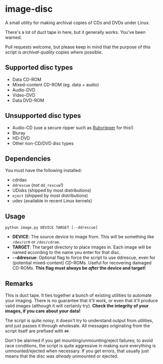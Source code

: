 # image-disc

A small utility for making archival copies of CDs and DVDs under Linux.

There's a lot of duct tape in here, but it generally works. You've been warned.

Pull requests welcome, but please keep in mind that the purpose of this script is *archival-quality* copies where possible.

## Supported disc types

* Data CD-ROM
* Mixed-content CD-ROM (eg. data + audio)
* Audio-DVD
* Video-DVD
* Data DVD-ROM

## Unsupported disc types

* Audio-CD (use a secure ripper such as [Rubyripper](http://wiki.hydrogenaudio.org/index.php?title=Rubyripper) for this!)
* Bluray
* HD-DVD
* Other non-CD/DVD disc types

## Dependencies

You must have the following installed:

* cdrdao
* `ddrescue` (*not* `dd_rescue`!)
* UDisks (shipped by most distributions)
* `eject` (shipped by most distributions)
* udev (available in recent Linux kernels)

## Usage

`python image.py DEVICE TARGET [--ddrescue]`

* **DEVICE**: The source device to image from. This will be something like `/dev/sr0` or `/dev/cdrom`.
* **TARGET**: The target directory to place images in. Each image will be named according to the name you enter for that disc.
* **--ddrescue**: Optional flag to force the script to use ddrescue, even for (potential mixed-content) CD-ROMs. Useful for recovering damaged CD-ROMs. **This flag must always be *after* the device and target!**

## Remarks

This is duct tape. It ties together a bunch of existing utilities to automate your imaging. There is no guarantee that it'll work, or even that it'll produce valid images (although it will certainly try). **Check the integrity of your images, if you care about your data!**

The script is quite noisy; it doesn't try to understand output from utilities, and just passes it through wholesale. All messages originating from the script itself are prefixed with `##`.

Don't be alarmed if you get mounting/unmounting/eject failures; to avoid race conditions, the script is quite aggressive in making sure everything is unmounted/ejected when necessary. If you get errors, that usually just means that the disc was *already* unmounted or ejected.